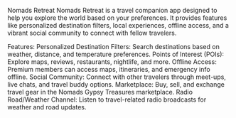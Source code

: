 Nomads Retreat
Nomads Retreat is a travel companion app designed to help you explore the world based on your preferences. It provides features like personalized destination filters, local experiences, offline access, and a vibrant social community to connect with fellow travelers.

Features:
Personalized Destination Filters: Search destinations based on weather, distance, and temperature preferences.
Points of Interest (POIs): Explore maps, reviews, restaurants, nightlife, and more.
Offline Access: Premium members can access maps, itineraries, and emergency info offline.
Social Community: Connect with other travelers through meet-ups, live chats, and travel buddy options.
Marketplace: Buy, sell, and exchange travel gear in the Nomads Gypsy Treasures marketplace.
Radio Road/Weather Channel: Listen to travel-related radio broadcasts for weather and road updates.
